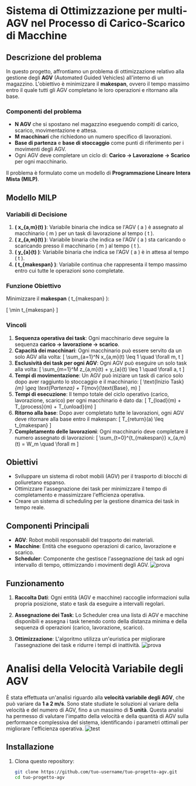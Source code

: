 # Sistema di Ottimizzazione per multi-AGV nel Processo di Carico-Scarico di Macchine
## Descrizione del problema

In questo progetto, affrontiamo un problema di ottimizzazione relativo alla gestione degli **AGV** (Automated Guided Vehicles) all'interno di un magazzino. L'obiettivo è minimizzare il **makespan**, ovvero il tempo massimo entro il quale tutti gli AGV completano le loro operazioni e ritornano alla base.

### Componenti del problema

- **N AGV** che si spostano nel magazzino eseguendo compiti di carico, scarico, movimentazione e attesa.
- **M macchinari** che richiedono un numero specifico di lavorazioni.
- **Base di partenza** e **base di stoccaggio** come punti di riferimento per i movimenti degli AGV.
- Ogni AGV deve completare un ciclo di: **Carico -> Lavorazione -> Scarico** per ogni macchinario.

Il problema è formulato come un modello di **Programmazione Lineare Intera Mista (MILP)**.

## Modello MILP

### Variabili di Decisione

1. **\( x_{a,m}(t) \)**: Variabile binaria che indica se l'AGV \( a \) è assegnato al macchinario \( m \) per un task di lavorazione al tempo \( t \).
2. **\( z_{a,m}(t) \)**: Variabile binaria che indica se l'AGV \( a \) sta caricando o scaricando presso il macchinario \( m \) al tempo \( t \).
3. **\( y_{a}(t) \)**: Variabile binaria che indica se l'AGV \( a \) è in attesa al tempo \( t \).
4. **\( t_{makespan} \)**: Variabile continua che rappresenta il tempo massimo entro cui tutte le operazioni sono completate.

### Funzione Obiettivo

Minimizzare il **makespan** \( t_{makespan} \):

\[
\min t_{makespan}
\]

### Vincoli

1. **Sequenza operativa dei task**: Ogni macchinario deve seguire la sequenza **carico -> lavorazione -> scarico**.
2. **Capacità dei macchinari**: Ogni macchinario può essere servito da un solo AGV alla volta:
   \[
   \sum_{a=1}^N x_{a,m}(t) \leq 1 \quad \forall m, t
   \]
3. **Esclusività dei task per ogni AGV**: Ogni AGV può eseguire un solo task alla volta:
   \[
   \sum_{m=1}^M z_{a,m}(t) + y_{a}(t) \leq 1 \quad \forall a, t
   \]
4. **Tempi di movimentazione**: Un AGV può iniziare un task di carico solo dopo aver raggiunto lo stoccaggio e il macchinario:
   \[
   \text{Inizio Task}_{m} \geq \text{Partenza} + T_{mov}(\text{Base}, m)
   \]
5. **Tempi di esecuzione**: Il tempo totale del ciclo operativo (carico, lavorazione, scarico) per ogni macchinario è dato da:
   \[
   T_{load}(m) + T_{process}(m) + T_{unload}(m)
   \]
6. **Ritorno alla base**: Dopo aver completato tutte le lavorazioni, ogni AGV deve ritornare alla base entro il makespan:
   \[
   T_{return}(a) \leq t_{makespan}
   \]
7. **Completamento delle lavorazioni**: Ogni macchinario deve completare il numero assegnato di lavorazioni:
   \[
   \sum_{t=0}^{t_{makespan}} x_{a,m}(t) = W_m \quad \forall m
   \]


## Obiettivi

- Sviluppare un sistema di robot mobili (AGV) per il trasporto di blocchi di poliuretano espanso.
- Ottimizzare l'assegnazione dei task per minimizzare il tempo di completamento e massimizzare l'efficienza operativa.
- Creare un sistema di scheduling per la gestione dinamica dei task in tempo reale.

## Componenti Principali

- **AGV**: Robot mobili responsabili del trasporto dei materiali.
- **Macchine**: Entità che eseguono operazioni di carico, lavorazione e scarico.
- **Scheduler**: Componente che gestisce l'assegnazione dei task ad ogni intervallo di tempo, ottimizzando i movimenti degli AGV.
![prova](https://github.com/user-attachments/assets/54627e60-b4f3-46c6-aa27-1ad9bcafb2a6)


## Funzionamento

1. **Raccolta Dati**: Ogni entità (AGV e macchine) raccoglie informazioni sulla propria posizione, stato e task da eseguire a intervalli regolari.
   
2. **Assegnazione dei Task**: Lo Scheduler crea una lista di AGV e macchine disponibili e assegna i task tenendo conto della distanza minima e della sequenza di operazioni (carico, lavorazione, scarico).

3. **Ottimizzazione**: L'algoritmo utilizza un'euristica per migliorare l'assegnazione dei task e ridurre i tempi di inattività.
![prova](https://github.com/user-attachments/assets/b8719c0f-7193-4b93-98f9-8b5cf7840b30)

# Analisi della Velocità Variabile degli AGV

È stata effettuata un'analisi riguardo alla **velocità variabile degli AGV**, che può variare da **1 a 2 m/s**. Sono state studiate le soluzioni al variare della velocità e del numero di AGV, fino a un massimo di **5 unità**. Questa analisi ha permesso di valutare l'impatto della velocità e della quantità di AGV sulla performance complessiva del sistema, identificando i parametri ottimali per migliorare l'efficienza operativa.
![test](https://github.com/user-attachments/assets/6edeec17-b86b-4190-9263-9b062630d51e)
## Installazione

1. Clona questo repository:
   ```bash
   git clone https://github.com/tuo-username/tuo-progetto-agv.git
   cd tuo-progetto-agv
